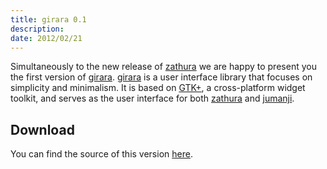 ```yaml
---
title: girara 0.1
description:  
date: 2012/02/21
---
```


Simultaneously to the new release of [zathura](/projects/zathura) we are happy
to present you the first version of [girara](/projects/girara).
[girara](/projects/girara) is a user interface library that focuses on
simplicity and minimalism. It is based on [GTK+](http://www.gtk.org/), a cross-platform
widget toolkit, and serves as the user interface for both
[zathura](/projects/zathura) and [jumanji](/projects/jumanji).

## Download
You can find the source of this version [here](/projects/girara/download/).
